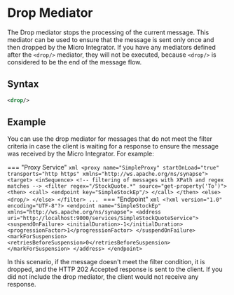 # Drop Mediator

The Drop mediator stops the processing of the current message. This mediator can be used to ensure that the message is sent only once and then dropped by the Micro Integrator. If you have any mediators defined after the `<drop/>` mediator, they will not be executed, because `<drop/>` is considered to be the end of the message flow.

## Syntax

```xml
<drop/>
```

## Example

You can use the drop mediator for messages that do not meet the filter criteria in case the client is waiting for a response to ensure the message was received by the Micro Integrator. For example:

=== "Proxy Service"
    ```xml
    <proxy name="SimpleProxy" startOnLoad="true" transports="http https" xmlns="http://ws.apache.org/ns/synapse">
        <target>
            <inSequence>
                <!-- filtering of messages with XPath and regex matches -->
                <filter regex="/StockQuote.*" source="get-property('To')">
                    <then>
                        <call>
                            <endpoint key="SimpleStockEp"/>
                        </call>
                    </then>
                    <else>
                        <drop/>
                    </else>
                </filter>
                ...
    ```
=== "Endpoint"
    ```xml
    <?xml version="1.0" encoding="UTF-8"?>
    <endpoint name="SimpleStockEp" xmlns="http://ws.apache.org/ns/synapse">
        <address uri="http://localhost:9000/services/SimpleStockQuoteService">
            <suspendOnFailure>
                <initialDuration>-1</initialDuration>
                <progressionFactor>1</progressionFactor>
            </suspendOnFailure>
            <markForSuspension>
                <retriesBeforeSuspension>0</retriesBeforeSuspension>
            </markForSuspension>
        </address>
    </endpoint>
    ```

In this scenario, if the message doesn't meet the filter condition, it is dropped, and the HTTP 202 Accepted response is sent to the client. If you did not include the drop mediator, the client would not receive any response.
